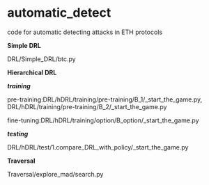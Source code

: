 # automatic_detect

code for automatic detecting attacks in ETH protocols

**Simple DRL**

DRL/Simple_DRL/btc.py

**Hierarchical DRL**

***training***

pre-training:DRL/hDRL/training/pre-training/B_1/_start_the_game.py, DRL/hDRL/training/pre-training/B_2/_start_the_game.py

fine-tuning:DRL/hDRL/training/option/B_option/_start_the_game.py

***testing***

DRL/hDRL/test/1.compare_DRL_with_policy/_start_the_game.py

**Traversal**

Traversal/explore_mad/search.py
